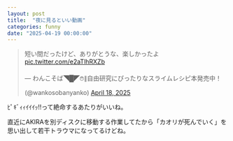 ```yaml
---
layout: post
title:  "夜に見るといい動画"
categories: funny
date: "2025-04-19 00:00:00"
---
```


<blockquote class="twitter-tweet tw-align-center" data-media-max-width="560"><p lang="ja" dir="ltr">短い間だったけど、ありがとうな、楽しかったよ <a href="https://t.co/e2aTlhRXZb">pic.twitter.com/e2aTlhRXZb</a></p>&mdash; わんこそば◥█̆̈◤࿉∥自由研究にぴったりなスライムレシピ本発売中！ (@wankosobanyanko) <a href="https://twitter.com/wankosobanyanko/status/1913151334720971016?ref_src=twsrc%5Etfw">April 18, 2025</a></blockquote> <script async src="https://platform.twitter.com/widgets.js" charset="utf-8"></script>

ﾋﾟｷﾞｨｨｲｲｲｯ!!って絶命するあたりがいいね。

直近にAKIRAを別ディスクに移動する作業してたから「カオリが死んでいく」を思い出して若干トラウマになってるけどね。
